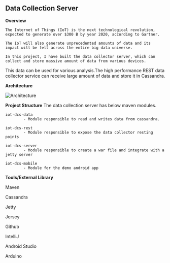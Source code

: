 <h2>Data Collection Server</h2>


**Overview**

	The Internet of Things (IoT) is the next technological revolution, expected to generate over $300 B by year 2020, according to Gartner.

	The IoT will also generate unprecedented amounts of data and its impact will be felt across the entire big data universe.
	
	In this project, I have built the data collector server, which can collect and store massive amount of data from various devices. 
This data can be used for various analysis.The high performance REST data collector service can receive large amount of data and store it in Cassandra.

**Architecture**

![Architecture](https://cloud.githubusercontent.com/assets/16579865/15662865/761798c2-26a9-11e6-9b9f-bcd5022db19b.png "Architeture Image")


**Project Structure**
        The data collection server has below maven modules.

	iot-dcs-data
      		- Module responsible to read and writes data from cassandra.

   	iot-dcs-rest
      		- Module responsible to expose the data collector resting points

   	iot-dcs-server
      		- Module responsible to create a war file and integrate with a jetty server
    
   	iot-dcs-mobile
      		- Module for the demo android app

**Tools/External Library**

   Maven

   Cassandra

   Jetty

   Jersey

   Github

   IntelliJ

   Android Studio

   Arduino 
   

